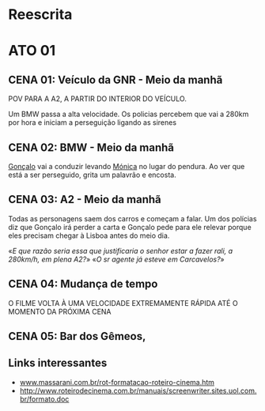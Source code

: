 # Reescrita

# ATO 01

## CENA 01: Veículo da GNR - Meio da manhã

POV PARA A A2, A PARTIR DO INTERIOR DO VEÍCULO.

Um BMW passa a alta velocidade. Os policias percebem que vai a 280km por hora e iniciam a perseguição ligando as sirenes

## CENA 02: BMW - Meio da manhã

[Gonçalo](./Personagens/goncalo-peres.md) vai a conduzir levando [Mónica](./Personagens/monica-dos-anjos.md) no lugar do pendura. Ao ver que está a ser perseguido, grita um palavrão e encosta.

## CENA 03: A2 - Meio da manhã

Todas as personagens saem dos carros e começam a falar. Um dos polícias diz que Gonçalo irá perder a carta e Gonçalo pede para ele relevar porque eles precisam chegar à Lisboa antes do meio dia.

«*E que razão seria essa que justificaria o senhor estar a fazer rali, a 280km/h, em plena A2?*»
«*O sr agente já esteve em Carcavelos?*»

## CENA 04: Mudança de tempo

O FILME VOLTA À UMA VELOCIDADE EXTREMAMENTE RÁPIDA ATÉ O MOMENTO DA PRÓXIMA CENA

## CENA 05: Bar dos Gêmeos, 

## Links interessantes

* www.massarani.com.br/rot-formatacao-roteiro-cinema.htm
* http://www.roteirodecinema.com.br/manuais/screenwriter.sites.uol.com.br/formato.doc